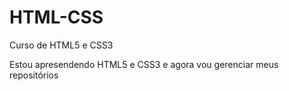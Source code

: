 # HTML-CSS
 Curso de HTML5 e CSS3

 Estou apresendendo HTML5 e CSS3 e agora vou gerenciar meus repositórios
